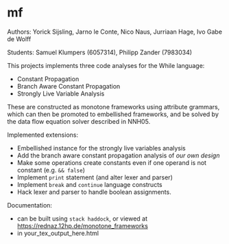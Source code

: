 # mf

Authors: Yorick Sijsling, Jarno le Conte, Nico Naus, Jurriaan Hage, Ivo Gabe de Wolff

Students: Samuel Klumpers (6057314), Philipp Zander (7983034)

This projects implements three code analyses for the While language:
- Constant Propagation
- Branch Aware Constant Propagation
- Strongly Live Variable Analysis

These are constructed as monotone frameworks using attribute grammars,
which can then be promoted to embellished frameworks,
and be solved by the data flow equation solver described in NNH05.

Implemented extensions:
- Embellished instance for the strongly live variables analysis
- Add the branch aware constant propagation analysis of *our own design*
- Make some operations create constants even if one operand is not constant (e.g. `&& false`)
- Implement `print` statement (and alter lexer and parser)
- Implement `break` and `continue` language constructs
- Hack lexer and parser to handle boolean assignments.

Documentation:
- can be built using `stack haddock`, or viewed at https://rednaz.12hp.de/monotone_frameworks
- in your_tex_output_here.html
